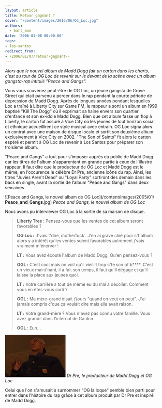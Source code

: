 ```yaml
---
layout: article
title: Retour gagnant ?
cover: "/content/images/2016/06/OG_Loc.jpg"
authors:
  - bart_man
date: '2006-01-08 00:00:00'
tags:
- los-santos
redirect_from:
- /2006/01/07/retour-gagnant--
---
```


_Alors que le nouvel album de Madd Dogg fait un carton dans les charts, c'est au tour de OG Loc de revenir sur le devant de la scène avec un album gangsta-rap intitulé "Peace and Gangs"._

Vous vous souvenez peut-être de OG Loc, un jeune gangsta de Grove Street qui était parvenu à percer dans le rap pendant la courte période de dépression de Madd Dogg. Après de longues années pendant lesquelles Loc a traîné à Liberty City sur Game FM, le rappeur a sorti un album en 1999 baptisé "Kill The Dogg" où il exprimait sa haine envers son quartier d'enfance et son ex-idole Madd Dogg. Bien que cet album fasse un flop à Liberty, le carton fut assuré à Vice City où les jeunes de tout horizon social et ethnique accueillirent ce style musical avec entrain. OG Loc signa alors un contrat avec une maison de disque locale et sortit son deuxième album exclusivement à Vice City en 2002. "The Son of Saints" fit alors le carton espéré et permit à OG Loc de revenir à Los Santos pour préparer son troisième album.

"Peace and Gangs" a tout pour s'imposer auprès du public de Madd Dogg car les titres de l'album s'apparentent en grande partie à ceux de l'illustre rappeur. Il faut dire que le producteur de OG Loc et Madd Dogg est le même, en l'occurence le célèbre Dr Pre, ancienne icône du rap. Ainsi, les titres "Juvies Aren't Dead" ou "Loyal Party" sortiront dès demain dans les bacs en single, avant la sortie de l'album "Peace and Gangs" dans deux semaines.

![Peace and Gangs, le nouvel album de OG Loc](/content/images/2005/01/ __Peace_and_Gangs__.jpg)
_Peace and Gangs, le nouvel album de OG Loc_

Nous avons pu interviewer OG Loc à la sortie de sa maison de disque.

> **Liberty Tree :** Pensez-vous que les ventes de cet album seront favorables ?
> 
> **OG Loc :** J'vais t'dire, motherfuck'. J'en ai grave chié pour c't'album alors y a intérêt qu'les ventes soient favorables autrement j'vais vraiment m'énerver !
> 
> **LT :** Vous avez écouté l'album de Madd Dogg. Qu'en pensez-vous ?
> 
> **OGL :** C'est cool mais on voit qu'il vieillit trop c'te son of b\*\*\*\*. C'est un vieux maint'nant, il a fait son temps, il faut qu'il dégage et qu'il laisse la place aux jeunes quoi.
> 
> **LT :** Votre carrière a tout de même eu du mal à décoller. Comment vous en êtes-vous sorti ?
> 
> **OGL :** Ma mère-grand disait t'jours "quand on veut on peut". J'ai jamais compris c'que ça voulait dire mais elle avait raison.
> 
> **LT :** Votre grand-mère ? Vous n'avez pas connu votre famille. Vous avez grandit dans l'internat de Ganton.
> 
> **OGL :** Euh...

![Dr Pre, le producteur de Madd Dogg et OG Loc](/content/images/2005/01/Dr_Pre.jpg)
_Dr Pre, le producteur de Madd Dogg et OG Loc_

Celui que l'on s'amusait à surnommer "OG la loque" semble bien parti pour entrer dans l'histoire du rap grâce à cet album produit par Dr Pre et inspiré de Madd Dogg.